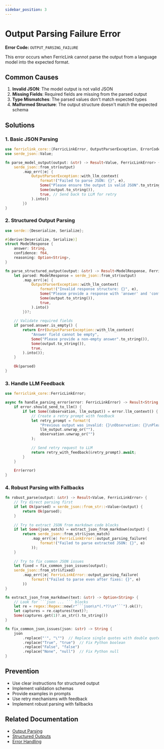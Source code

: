 ```yaml
---
sidebar_position: 3
---
```


# Output Parsing Failure Error

**Error Code:** `OUTPUT_PARSING_FAILURE`

This error occurs when FerricLink cannot parse the output from a language model into the expected format.

## Common Causes

1. **Invalid JSON**: The model output is not valid JSON
2. **Missing Fields**: Required fields are missing from the parsed output
3. **Type Mismatches**: The parsed values don't match expected types
4. **Malformed Structure**: The output structure doesn't match the expected schema

## Solutions

### 1. Basic JSON Parsing

```rust
use ferriclink_core::{FerricLinkError, OutputParserException, ErrorCode};
use serde_json::Value;

fn parse_model_output(output: &str) -> Result<Value, FerricLinkError> {
    serde_json::from_str(output)
        .map_err(|e| {
            OutputParserException::with_llm_context(
                format!("Failed to parse JSON: {}", e),
                Some("Please ensure the output is valid JSON".to_string()),
                Some(output.to_string()),
                true, // Send back to LLM for retry
            ).into()
        })
}
```

### 2. Structured Output Parsing

```rust
use serde::{Deserialize, Serialize};

#[derive(Deserialize, Serialize)]
struct ModelResponse {
    answer: String,
    confidence: f64,
    reasoning: Option<String>,
}

fn parse_structured_output(output: &str) -> Result<ModelResponse, FerricLinkError> {
    let parsed: ModelResponse = serde_json::from_str(output)
        .map_err(|e| {
            OutputParserException::with_llm_context(
                format!("Invalid response structure: {}", e),
                Some("Please provide a response with 'answer' and 'confidence' fields".to_string()),
                Some(output.to_string()),
                true,
            ).into()
        })?;
    
    // Validate required fields
    if parsed.answer.is_empty() {
        return Err(OutputParserException::with_llm_context(
            "Answer field cannot be empty",
            Some("Please provide a non-empty answer".to_string()),
            Some(output.to_string()),
            true,
        ).into());
    }
    
    Ok(parsed)
}
```

### 3. Handle LLM Feedback

```rust
use ferriclink_core::FerricLinkError;

async fn handle_parsing_error(error: FerricLinkError) -> Result<String, FerricLinkError> {
    if error.should_send_to_llm() {
        if let Some((observation, llm_output)) = error.llm_context() {
            // Create a retry prompt with feedback
            let retry_prompt = format!(
                "Previous output was invalid: {}\nObservation: {}\nPlease try again with valid JSON.",
                llm_output.unwrap_or(""),
                observation.unwrap_or("")
            );
            
            // Send retry request to LLM
            return retry_with_feedback(&retry_prompt).await;
        }
    }
    
    Err(error)
}
```

### 4. Robust Parsing with Fallbacks

```rust
fn robust_parse(output: &str) -> Result<Value, FerricLinkError> {
    // Try direct parsing first
    if let Ok(parsed) = serde_json::from_str::<Value>(output) {
        return Ok(parsed);
    }
    
    // Try to extract JSON from markdown code blocks
    if let Some(json_match) = extract_json_from_markdown(output) {
        return serde_json::from_str(&json_match)
            .map_err(|e| FerricLinkError::output_parsing_failure(
                format!("Failed to parse extracted JSON: {}", e)
            ));
    }
    
    // Try to fix common JSON issues
    let fixed = fix_common_json_issues(output);
    serde_json::from_str(&fixed)
        .map_err(|e| FerricLinkError::output_parsing_failure(
            format!("Failed to parse even after fixes: {}", e)
        ))
}

fn extract_json_from_markdown(text: &str) -> Option<String> {
    // Look for ```json ... ``` blocks
    let re = regex::Regex::new(r"```json\s*(.*?)\s*```").ok()?;
    let captures = re.captures(text)?;
    Some(captures.get(1)?.as_str().to_string())
}

fn fix_common_json_issues(json: &str) -> String {
    json
        .replace("'", "\"")  // Replace single quotes with double quotes
        .replace("True", "true")  // Fix Python boolean
        .replace("False", "false")
        .replace("None", "null")  // Fix Python null
}
```

## Prevention

- Use clear instructions for structured output
- Implement validation schemas
- Provide examples in prompts
- Use retry mechanisms with feedback
- Implement robust parsing with fallbacks

## Related Documentation

- [Output Parsing](/docs/guides/output-parsing)
- [Structured Outputs](/docs/guides/structured-outputs)
- [Error Handling](/docs/guides/error-handling)
